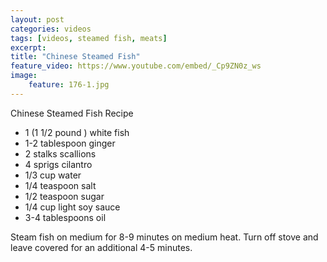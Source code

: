 ```yaml
---
layout: post
categories: videos
tags: [videos, steamed fish, meats]
excerpt: 
title: "Chinese Steamed Fish"
feature_video: https://www.youtube.com/embed/_Cp9ZN0z_ws
image:
    feature: 176-1.jpg
---
```


Chinese Steamed Fish Recipe

- 1 (1 1/2 pound ) white fish
- 1-2 tablespoon ginger
- 2 stalks scallions
- 4 sprigs cilantro
- 1/3 cup water
- 1/4 teaspoon salt
- 1/2 teaspoon sugar
- 1/4 cup light soy sauce
- 3-4 tablespoons oil

Steam fish on medium for 8-9 minutes on medium heat.  Turn off stove and leave covered for an additional 4-5 minutes.
